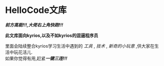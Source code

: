 # HelloCode文库



***前方高能!!!,大佬右上角快跑!!!***


**此文库面向kyrios,以及不如kyrios的逗逼程序员**  

里面会陆续整合kyrios学习生活中遇到的 *工具* , *技术* , *新奇的小玩意* ,供大家在生活中玩花活儿.  
如果你觉得有用,赶紧***一键三连!!!***



